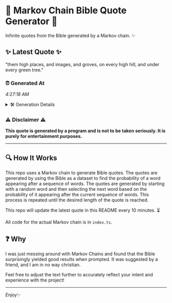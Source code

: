 # 📖 Markov Chain Bible Quote Generator 📖

Infinite quotes from the Bible generated by a Markov chain. ✨

## ✨ Latest Quote ✨
"them high places, and images, and groves, on every high hill, and under every green tree."

### ⏰ Generated At
*4:27:18 AM*

<details>
    <summary>🛠️ Generation Details</summary>
    <p>
        <strong>🌱 Seed:</strong> them<br>
        <strong>🔄 Iterations:</strong> 15<br>
        <strong>📜 Context History:</strong><br>[ them ]: high<br>[ them, high ]: places,<br>[ them, high, places, ]: and<br>[ them, high, places,, and ]: images,<br>[ them, high, places,, and, images, ]: and<br>[ them, high, places,, and, images,, and ]: groves,<br>[ high, places,, and, images,, and, groves, ]: on<br>[ places,, and, images,, and, groves,, on ]: every<br>[ and, images,, and, groves,, on, every ]: high<br>[ images,, and, groves,, on, every, high ]: hill,<br>[ and, groves,, on, every, high, hill, ]: and<br>[ groves,, on, every, high, hill,, and ]: under<br>[ on, every, high, hill,, and, under ]: every<br>[ every, high, hill,, and, under, every ]: green<br>[ high, hill,, and, under, every, green ]: tree.<br>
    </p>
</details>

### ⚠️ Disclaimer ⚠️
**This quote is generated by a program and is not to be taken seriously. It is purely for entertainment purposes.**

---

## 🔍 How It Works

This repo uses a Markov chain to generate Bible quotes. The quotes are generated by using the Bible as a dataset to find the probability of a word appearing after a sequence of words. The quotes are generated by starting with a random word and then selecting the next word based on the probability of it appearing after the current sequence of words. This process is repeated until the desired length of the quote is reached.

This repo will update the latest quote in this README every 10 minutes. ⏳

All code for the actual Markov chain is in `index.ts`.

## ❓ Why

I was just messing around with Markov Chains and found that the Bible surprisingly yielded good results when prompted. 
It was suggested by a friend, and I am in no way christian.

Feel free to adjust the text further to accurately reflect your intent and experience with the project!

---

*Enjoy*✨
